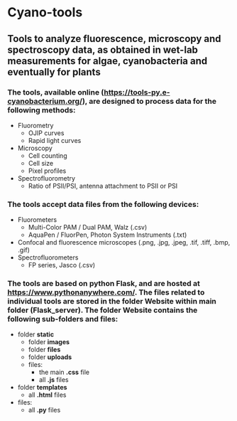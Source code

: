 # Cyano-tools

## Tools to analyze fluorescence, microscopy and spectroscopy data, as obtained in wet-lab measurements for algae, cyanobacteria and eventually for plants 

### The tools, available online (https://tools-py.e-cyanobacterium.org/), are designed to process data for the following methods:
- Fluorometry
  - OJIP curves
  - Rapid light curves
- Microscopy
  - Cell counting
  - Cell size
  - Pixel profiles
- Spectrofluorometry
  - Ratio of PSII/PSI, antenna attachment to PSII or PSI

### The tools accept data files from the following devices:
- Fluorometers
  - Multi-Color PAM / Dual PAM, Walz (.csv)
  - AquaPen / FluorPen, Photon System Instruments (.txt)
- Confocal and fluorescence microscopes (.png, .jpg, .jpeg, .tif, .tiff, .bmp, .gif)
- Spectrofluorometers
  - FP series, Jasco (.csv)

### The tools are based on python Flask, and are hosted at https://www.pythonanywhere.com/. The files related to individual tools are stored in the folder **Website** within main folder (Flask_server). The folder **Website** contains the following sub-folders and files:
- folder **static**
  - folder **images**
  - folder **files**
  - folder **uploads**
  - files:
    - the main **.css** file
    - all **.js** files
- folder **templates**
  - all **.html** files
- files:
  - all **.py** files

